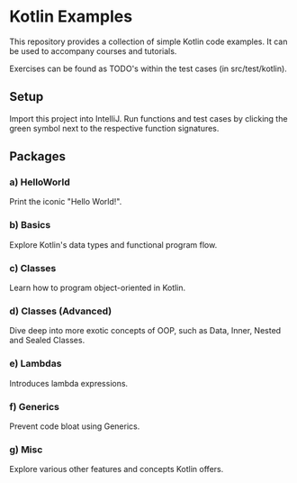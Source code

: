 # Kotlin Examples

This repository provides a collection of simple Kotlin code examples.
It can be used to accompany courses and tutorials.

Exercises can be found as TODO's within the test cases (in src/test/kotlin).

## Setup

Import this project into IntelliJ.
Run functions and test cases by clicking the green symbol next to the respective function signatures.

## Packages

### a) HelloWorld

Print the iconic "Hello World!".

### b) Basics

Explore Kotlin's data types and functional program flow.

### c) Classes

Learn how to program object-oriented in Kotlin.

### d) Classes (Advanced)

Dive deep into more exotic concepts of OOP, such as Data, Inner, Nested and Sealed Classes.

### e) Lambdas

Introduces lambda expressions.

### f) Generics

Prevent code bloat using Generics.

### g) Misc

Explore various other features and concepts Kotlin offers.
